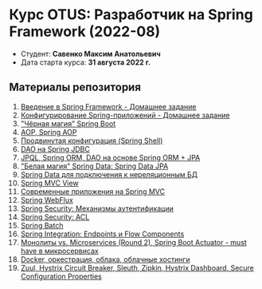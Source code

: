# Курс OTUS: Разработчик на Spring Framework (2022-08)

- Студент: **Савенко Максим Анатольевич**
- Дата старта курса: **31 августа 2022 г.**

## Материалы репозитория

1. [Введение в Spring Framework - Домашнее задание](lesson-1/hometask-quiz/)
2. [Конфигурирование Spring-приложений - Домашнее задание](lesson-2/hometask-quiz/)
3. ["Чёрная магия" Spring Boot](lesson-4/hometask-quiz/)
4. [AOP, Spring AOP](lesson-4/hometask-quiz/)
5. [Продвинутая конфигурация (Spring Shell)](lesson-7/hometask-quiz/)
6. [DAO на Spring JDBC](lesson-9/booklib/)
7. [JPQL, Spring ORM, DAO на основе Spring ORM + JPA](lesson-11/booklib/)
8. ["Белая магия" Spring Data: Spring Data JPA](lesson-13/booklib/)
9. [Spring Data для подключения к нереляционным БД](lesson-15/booklib/)
10. [Spring MVC View](lesson-18/booklib/)
11. [Современные приложения на Spring MVC](lesson-19/)
12. [Spring WebFlux](lesson-22/)
13. [Spring Security: Механизмы аутентификации](lesson-25/)
14. [Spring Security: ACL](lesson-27/)
15. [Spring Batch](lesson-28/batch)
16. [Spring Integration: Endpoints и Flow Components](lesson-31/enrich)
17. [Монолиты vs. Microservices (Round 2), Spring Boot Actuator - must have в микросервисах](lesson-32/booklib)
18. [Docker, оркестрация, облака, облачные хостинги](lesson-34/booklib)
19. [Zuul, Hystrix Circuit Breaker, Sleuth, Zipkin, Hystrix Dashboard, Secure Configuration Properties](lesson-37/booklib)
